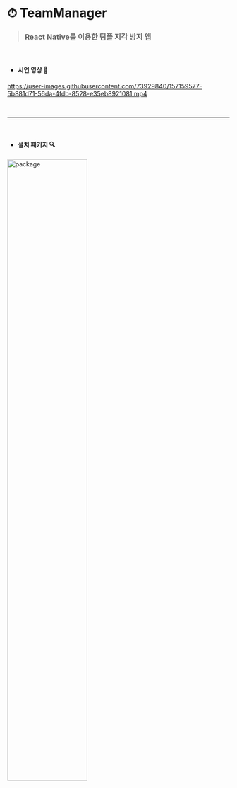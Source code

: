 # ⏱ TeamManager

> ### React Native를 이용한 팀플 지각 방지 앱

<br>

* #### 시연 영상 📱

https://user-images.githubusercontent.com/73929840/157159577-5b881d71-56da-4fdb-8528-e35eb8921081.mp4

<br>

<hr/>

<br>

* #### 설치 패키지 🔍

<img src="https://user-images.githubusercontent.com/73929840/157160274-c2e19a82-7e57-4bd9-883d-3995c2c409b1.png" width="60%" alt="package"></img>

